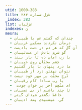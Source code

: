 ```yaml
---
utid: 1000-383
title: غزل شماره ۳۸۳
_index: 383
list: غزلیات
indexes: ن
mesra:
  - چندان که گفتم غم با طبیبان
  - درمان نکردند مسکین غریبان
  - آن گل که هر دم در دست بادیست
  - گو شرم بادش از عندلیبان
  - یا رب امان ده تا باز بیند
  - چشم محبّان روی حبیبان
  - ما درد پنهان با یار گفتیم
  - نتوان نهفتن درد از طبیبان
  - دُرجِ محبّت بر مهر خود نیست
  - یا رب مبادا کام رقیبان
  - ‌ ای منُعِم آخر بر خوان جودت
  - تا چند باشیم از بی نصیبان
  - حافظ نگشتی شیدای گیتی
  - گر، میشنیدی پند ادیبان
---
```

